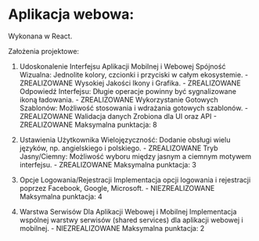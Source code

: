 # Aplikacja webowa:

Wykonana w React.

Założenia projektowe:

1. Udoskonalenie Interfejsu Aplikacji Mobilnej i Webowej
Spójność Wizualna: Jednolite kolory, czcionki i przyciski w całym ekosystemie. - ZREALIZOWANE
Wysokiej Jakości Ikony i Grafika. - ZREALIZOWANE
Odpowiedź Interfejsu: Długie operacje powinny być sygnalizowane ikoną ładowania. - ZREALIZOWANE
Wykorzystanie Gotowych Szablonów: Możliwość stosowania i wdrażania gotowych szablonów. - ZREALIZOWANE
Walidacja danych Zrobiona dla UI oraz API - ZREALIZOWANE
Maksymalna punktacja: 8 

2. Ustawienia Użytkownika
Wielojęzyczność: Dodanie obsługi wielu języków, np. angielskiego i polskiego. - ZREALIZOWANE
Tryb Jasny/Ciemny: Możliwość wyboru między jasnym a ciemnym motywem interfejsu. - ZREALIZOWANE
Maksymalna punktacja: 3

3. Opcje Logowania/Rejestracji
Implementacja opcji logowania i rejestracji poprzez Facebook, Google, Microsoft. - NIEZREALIZOWANE
Maksymalna punktacja: 4

4. Warstwa Serwisów Dla Aplikacji Webowej i Mobilnej
Implementacja wspólnej warstwy serwisów (shared services) dla aplikacji webowej i mobilnej. - NIEZREALIZOWANE
Maksymalna punktacja: 2

